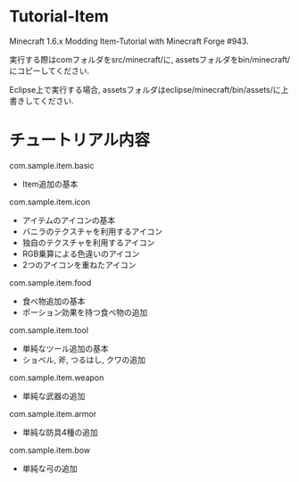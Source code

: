 Tutorial-Item
=============

Minecraft 1.6.x Modding Item-Tutorial with Minecraft Forge #943.

実行する際はcomフォルダをsrc/minecraft/に, assetsフォルダをbin/minecraft/にコピーしてください.

Eclipse上で実行する場合, assetsフォルダはeclipse/minecraft/bin/assets/に上書きしてください.

チュートリアル内容
==================

com.sample.item.basic

* Item追加の基本

com.sample.item.icon

* アイテムのアイコンの基本
* バニラのテクスチャを利用するアイコン
* 独自のテクスチャを利用するアイコン
* RGB乗算による色違いのアイコン
* 2つのアイコンを重ねたアイコン

com.sample.item.food

* 食べ物追加の基本
* ポーション効果を持つ食べ物の追加

com.sample.item.tool

* 単純なツール追加の基本
* ショベル, 斧, つるはし, クワの追加

com.sample.item.weapon

* 単純な武器の追加

com.sample.item.armor

* 単純な防具4種の追加

com.sample.item.bow

* 単純な弓の追加
